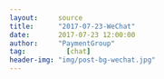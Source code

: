 ```yaml
---
layout:     source 
title:      "2017-07-23-WeChat"
date:       2017-07-23 12:00:00
author:     "PaymentGroup"
tag:		  [chat]
header-img: "img/post-bg-wechat.jpg"
---
```

